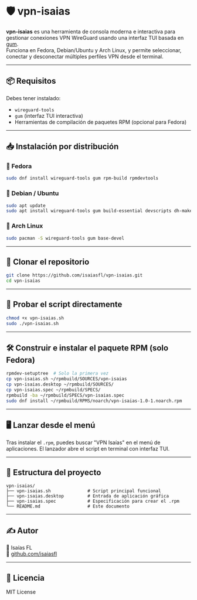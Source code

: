 # 🛡️ vpn-isaias

**vpn-isaias** es una herramienta de consola moderna e interactiva para gestionar conexiones VPN WireGuard usando una interfaz TUI basada en [gum](https://github.com/charmbracelet/gum).  
Funciona en Fedora, Debian/Ubuntu y Arch Linux, y permite seleccionar, conectar y desconectar múltiples perfiles VPN desde el terminal.

---

## 📦 Requisitos

Debes tener instalado:

- `wireguard-tools`
- `gum` (interfaz TUI interactiva)
- Herramientas de compilación de paquetes RPM (opcional para Fedora)

---

## 📥 Instalación por distribución

### 🐧 Fedora

```bash
sudo dnf install wireguard-tools gum rpm-build rpmdevtools
```

### 🐧 Debian / Ubuntu

```bash
sudo apt update
sudo apt install wireguard-tools gum build-essential devscripts dh-make
```

### 🐧 Arch Linux

```bash
sudo pacman -S wireguard-tools gum base-devel
```

---

## 🔧 Clonar el repositorio

```bash
git clone https://github.com/isaiasfl/vpn-isaias.git
cd vpn-isaias
```

---

## 🧪 Probar el script directamente

```bash
chmod +x vpn-isaias.sh
sudo ./vpn-isaias.sh
```

---

## 🛠️ Construir e instalar el paquete RPM (solo Fedora)

```bash
rpmdev-setuptree  # Solo la primera vez
cp vpn-isaias.sh ~/rpmbuild/SOURCES/vpn-isaias
cp vpn-isaias.desktop ~/rpmbuild/SOURCES/
cp vpn-isaias.spec ~/rpmbuild/SPECS/
rpmbuild -ba ~/rpmbuild/SPECS/vpn-isaias.spec
sudo dnf install ~/rpmbuild/RPMS/noarch/vpn-isaias-1.0-1.noarch.rpm
```

---

## 🖥️ Lanzar desde el menú

Tras instalar el `.rpm`, puedes buscar "VPN Isaías" en el menú de aplicaciones. El lanzador abre el script en terminal con interfaz TUI.

---

## 📁 Estructura del proyecto

```
vpn-isaias/
├── vpn-isaias.sh              # Script principal funcional
├── vpn-isaias.desktop         # Entrada de aplicación gráfica
├── vpn-isaias.spec            # Especificación para crear el .rpm
└── README.md                  # Este documento
```

---

## ✍️ Autor

📌 Isaías FL  
🔗 [github.com/isaiasfl](https://github.com/isaiasfl)

---

## 🧾 Licencia

MIT License
